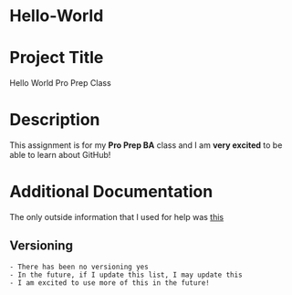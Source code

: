 # Hello-World
# Project Title
  Hello World Pro Prep Class
# Description
  This assignment is for my **Pro Prep BA** class and I am **very excited** to be able to learn about GitHub!
# Additional Documentation
  The only outside information that I used for help was [this](https://www.markdownguide.org/cheat-sheet/)
## Versioning
    - There has been no versioning yes
    - In the future, if I update this list, I may update this
    - I am excited to use more of this in the future!
